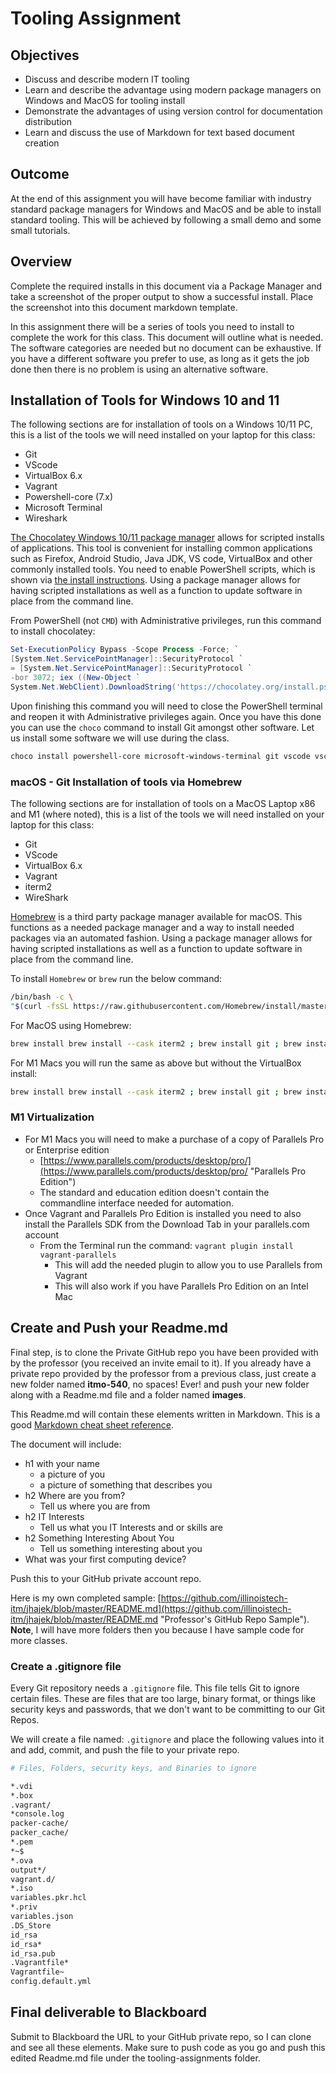 # Tooling Assignment

## Objectives

* Discuss and describe modern IT tooling
* Learn and describe the advantage using modern package managers on Windows and MacOS for tooling install
* Demonstrate the advantages of using version control for documentation distribution
* Learn and discuss the use of Markdown for text based document creation

## Outcome

At the end of this assignment you will have become familiar with industry standard package managers for Windows and MacOS and be able to install standard tooling. This will be achieved by following a small demo and some small tutorials.

## Overview

Complete the required installs in this document via a Package Manager and take a screenshot of the proper output to show a successful install. Place the screenshot into this document markdown template.

In this assignment there will be a series of tools you need to install to complete the work for this class. This document will outline what is needed. The software categories are needed but no document can be exhaustive. If you have a different software you prefer to use, as long as it gets the job done then there is no problem is using an alternative software.

## Installation of Tools for Windows 10 and 11

The following sections are for installation of tools on a Windows 10/11 PC, this is a list of the tools we will need installed on your laptop for this class:

* Git
* VScode
* VirtualBox 6.x
* Vagrant
* Powershell-core (7.x)
* Microsoft Terminal
* Wireshark

[The Chocolatey Windows 10/11 package manager](https://chocolatey.org "chocolatey package manager install page") allows for scripted installs of applications.  This tool is convenient for installing common applications such as Firefox, Android Studio, Java JDK, VS code, VirtualBox and other commonly installed tools.  You need to enable PowerShell scripts, which is shown via [the install instructions](https://chocolatey.org/install "Chocolatey install instructions").  Using a package manager allows for having scripted installations as well as a function to update software in place from the command line.

From PowerShell (not `CMD`) with Administrative privileges, run this command to install chocolatey:

```PowerShell
Set-ExecutionPolicy Bypass -Scope Process -Force; `
[System.Net.ServicePointManager]::SecurityProtocol `
= [System.Net.ServicePointManager]::SecurityProtocol `
-bor 3072; iex ((New-Object `
System.Net.WebClient).DownloadString('https://chocolatey.org/install.ps1'))
```

Upon finishing this command you will need to close the PowerShell terminal and reopen it with Administrative privileges again.  Once you have this done you can use the ```choco``` command to install Git amongst other software. Let us install some software we will use during the class.

```PowerShell
choco install powershell-core microsoft-windows-terminal git vscode vscode-powershell virtualbox vagrant wireshark
```

### macOS - Git Installation of tools via Homebrew

The following sections are for installation of tools on a MacOS Laptop x86 and M1 (where noted), this is a list of the tools we will need installed on your laptop for this class:

* Git
* VScode
* VirtualBox 6.x
* Vagrant
* iterm2
* WireShark

[Homebrew](https://brew.sh/ "macOS Homebrew webpage") is a third party package manager available for macOS.  This functions as a needed package manager and a way to install needed packages via an automated fashion. Using a package manager allows for having scripted installations as well as a function to update software in place from the command line.

To install `Homebrew` or `brew` run the below command:

```bash
/bin/bash -c \
"$(curl -fsSL https://raw.githubusercontent.com/Homebrew/install/master/install.sh)"
```

For MacOS using Homebrew:

```bash
brew install brew install --cask iterm2 ; brew install git ; brew install --cask visual-studio-code ; brew install virtualbox ; brew install --cask vagrant ; brew install wireshark
```

For M1 Macs you will run the same as above but without the VirtualBox install:

```bash
brew install brew install --cask iterm2 ; brew install git ; brew install --cask visual-studio-code ; brew install --cask vagrant ; brew install wireshark
```

### M1 Virtualization

* For M1 Macs you will need to make a purchase of a copy of Parallels Pro or Enterprise edition
  * [https://www.parallels.com/products/desktop/pro/](https://www.parallels.com/products/desktop/pro/ "Parallels Pro Edition")
  * The standard and education edition doesn't contain the commandline interface needed for automation.
* Once Vagrant and Parallels Pro Edition is installed you need to also install the Parallels SDK from the Download Tab in your parallels.com account
  * From the Terminal run the command: `vagrant plugin install vagrant-parallels`
    * This will add the needed plugin to allow you to use Parallels from Vagrant
    * This will also work if you have Parallels Pro Edition on an Intel Mac

## Create and Push your Readme.md

Final step, is to clone the Private GitHub repo you have been provided with by the professor (you received an invite email to it).  If you already have a private repo provided by the professor from a previous class, just create a new folder named **itmo-540**, no spaces! Ever! and push your new folder along with a Readme.md file and a folder named **images**.  

This Readme.md will contain these elements written in Markdown. This is a good [Markdown cheat sheet reference](https://github.com/adam-p/markdown-here/wiki/Markdown-Cheatsheet "Markdown cheatsheet").

The document will include:

* h1 with your name
  * a picture of you
  * a picture of something that describes you
* h2 Where are you from?
  * Tell us where you are from
* h2 IT Interests
  * Tell us what you IT Interests and or skills are
* h2 Something Interesting About You
  * Tell us something interesting about you
* What was your first computing device?

Push this to your GitHub private account repo.

Here is my own completed sample: [https://github.com/illinoistech-itm/jhajek/blob/master/README.md](https://github.com/illinoistech-itm/jhajek/blob/master/README.md "Professor's GitHub Repo Sample").  
**Note**, I will have more folders then you because I have sample code for more classes.

### Create a .gitignore file

Every Git repository needs a `.gitignore` file.  This file tells Git to ignore certain files.  These are files that are too large, binary format, or things like security keys and passwords, that we don't want to be committing to our Git Repos.

We will create a file named: `.gitignore` and place the following values into it and add, commit, and push the file to your private repo.

```bash
# Files, Folders, security keys, and Binaries to ignore

*.vdi
*.box
.vagrant/
*console.log
packer-cache/
packer_cache/
*.pem
*~$
*.ova
output*/
vagrant.d/
*.iso
variables.pkr.hcl
*.priv
variables.json
.DS_Store
id_rsa
id_rsa*
id_rsa.pub
.Vagrantfile*
Vagrantfile~
config.default.yml
```

## Final deliverable to Blackboard

Submit to Blackboard the URL to your GitHub private repo, so I can clone and see all these elements. Make sure to push code as you go and push this edited Readme.md file under the tooling-assignments folder.
